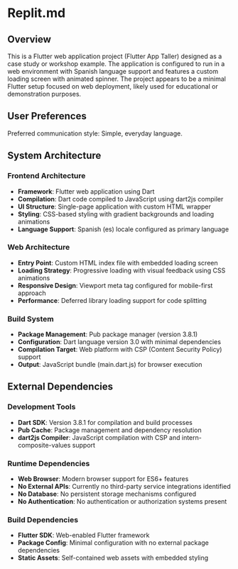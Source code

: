 # Replit.md

## Overview

This is a Flutter web application project (Flutter App Taller) designed as a case study or workshop example. The application is configured to run in a web environment with Spanish language support and features a custom loading screen with animated spinner. The project appears to be a minimal Flutter setup focused on web deployment, likely used for educational or demonstration purposes.

## User Preferences

Preferred communication style: Simple, everyday language.

## System Architecture

### Frontend Architecture
- **Framework**: Flutter web application using Dart
- **Compilation**: Dart code compiled to JavaScript using dart2js compiler
- **UI Structure**: Single-page application with custom HTML wrapper
- **Styling**: CSS-based styling with gradient backgrounds and loading animations
- **Language Support**: Spanish (es) locale configured as primary language

### Web Architecture
- **Entry Point**: Custom HTML index file with embedded loading screen
- **Loading Strategy**: Progressive loading with visual feedback using CSS animations
- **Responsive Design**: Viewport meta tag configured for mobile-first approach
- **Performance**: Deferred library loading support for code splitting

### Build System
- **Package Management**: Pub package manager (version 3.8.1)
- **Configuration**: Dart language version 3.0 with minimal dependencies
- **Compilation Target**: Web platform with CSP (Content Security Policy) support
- **Output**: JavaScript bundle (main.dart.js) for browser execution

## External Dependencies

### Development Tools
- **Dart SDK**: Version 3.8.1 for compilation and build processes
- **Pub Cache**: Package management and dependency resolution
- **dart2js Compiler**: JavaScript compilation with CSP and intern-composite-values support

### Runtime Dependencies
- **Web Browser**: Modern browser support for ES6+ features
- **No External APIs**: Currently no third-party service integrations identified
- **No Database**: No persistent storage mechanisms configured
- **No Authentication**: No authentication or authorization systems present

### Build Dependencies
- **Flutter SDK**: Web-enabled Flutter framework
- **Package Config**: Minimal configuration with no external package dependencies
- **Static Assets**: Self-contained web assets with embedded styling